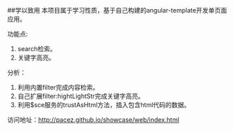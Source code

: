 ##学以致用
本项目属于学习性质，基于自己构建的angular-template开发单页面应用。

功能点:
<ol>
  <li>search检索。</li>
  <li>关键字高亮。</li>
</ol>

分析：
<ol>
  <li>利用内置filter完成内容检索。</li>
  <li>自己扩展filter:hightLightStr完成关键字高亮。</li>
  <li>利用$sce服务的trustAsHtml方法，插入包含html代码的数据。</li>
</ol>


访问地址：<a href="http://pacez.github.io/showcase/web/index.html">http://pacez.github.io/showcase/web/index.html</a>

